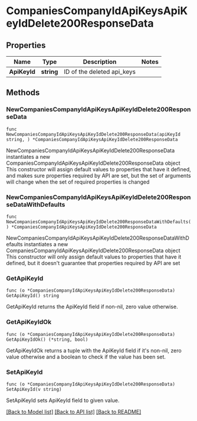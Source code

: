 # CompaniesCompanyIdApiKeysApiKeyIdDelete200ResponseData

## Properties

Name | Type | Description | Notes
------------ | ------------- | ------------- | -------------
**ApiKeyId** | **string** | ID of the deleted api_keys | 

## Methods

### NewCompaniesCompanyIdApiKeysApiKeyIdDelete200ResponseData

`func NewCompaniesCompanyIdApiKeysApiKeyIdDelete200ResponseData(apiKeyId string, ) *CompaniesCompanyIdApiKeysApiKeyIdDelete200ResponseData`

NewCompaniesCompanyIdApiKeysApiKeyIdDelete200ResponseData instantiates a new CompaniesCompanyIdApiKeysApiKeyIdDelete200ResponseData object
This constructor will assign default values to properties that have it defined,
and makes sure properties required by API are set, but the set of arguments
will change when the set of required properties is changed

### NewCompaniesCompanyIdApiKeysApiKeyIdDelete200ResponseDataWithDefaults

`func NewCompaniesCompanyIdApiKeysApiKeyIdDelete200ResponseDataWithDefaults() *CompaniesCompanyIdApiKeysApiKeyIdDelete200ResponseData`

NewCompaniesCompanyIdApiKeysApiKeyIdDelete200ResponseDataWithDefaults instantiates a new CompaniesCompanyIdApiKeysApiKeyIdDelete200ResponseData object
This constructor will only assign default values to properties that have it defined,
but it doesn't guarantee that properties required by API are set

### GetApiKeyId

`func (o *CompaniesCompanyIdApiKeysApiKeyIdDelete200ResponseData) GetApiKeyId() string`

GetApiKeyId returns the ApiKeyId field if non-nil, zero value otherwise.

### GetApiKeyIdOk

`func (o *CompaniesCompanyIdApiKeysApiKeyIdDelete200ResponseData) GetApiKeyIdOk() (*string, bool)`

GetApiKeyIdOk returns a tuple with the ApiKeyId field if it's non-nil, zero value otherwise
and a boolean to check if the value has been set.

### SetApiKeyId

`func (o *CompaniesCompanyIdApiKeysApiKeyIdDelete200ResponseData) SetApiKeyId(v string)`

SetApiKeyId sets ApiKeyId field to given value.



[[Back to Model list]](../README.md#documentation-for-models) [[Back to API list]](../README.md#documentation-for-api-endpoints) [[Back to README]](../README.md)


